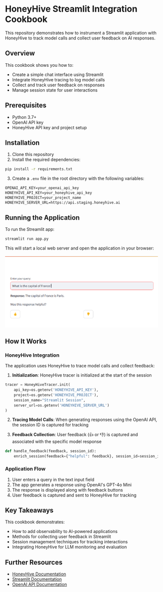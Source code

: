 # HoneyHive Streamlit Integration Cookbook

This repository demonstrates how to instrument a Streamlit application with HoneyHive to track model calls and collect user feedback on AI responses.

## Overview

This cookbook shows you how to:
- Create a simple chat interface using Streamlit
- Integrate HoneyHive tracing to log model calls
- Collect and track user feedback on responses
- Manage session state for user interactions

## Prerequisites

- Python 3.7+
- OpenAI API key
- HoneyHive API key and project setup

## Installation

1. Clone this repository
2. Install the required dependencies:

```bash
pip install -r requirements.txt
```

3. Create a `.env` file in the root directory with the following variables:

```
OPENAI_API_KEY=your_openai_api_key
HONEYHIVE_API_KEY=your_honeyhive_api_key
HONEYHIVE_PROJECT=your_project_name
HONEYHIVE_SERVER_URL=https://api.staging.honeyhive.ai
```

## Running the Application

To run the Streamlit app:

```bash
streamlit run app.py
```

This will start a local web server and open the application in your browser:

![Streamlit App](images/streamlit.png)



## How It Works

### HoneyHive Integration

The application uses HoneyHive to trace model calls and collect feedback:

1. **Initialization**: HoneyHive tracer is initialized at the start of the session
```python
tracer = HoneyHiveTracer.init(
    api_key=os.getenv('HONEYHIVE_API_KEY'),
    project=os.getenv('HONEYHIVE_PROJECT'),
    session_name="Streamlit Session",
    server_url=os.getenv('HONEYHIVE_SERVER_URL')
)
```

2. **Tracing Model Calls**: When generating responses using the OpenAI API, the session ID is captured for tracking

3. **Feedback Collection**: User feedback (👍 or 👎) is captured and associated with the specific model response
```python
def handle_feedback(feedback, session_id):
    enrich_session(feedback={"helpful": feedback}, session_id=session_id)
```

### Application Flow

1. User enters a query in the text input field
2. The app generates a response using OpenAI's GPT-4o Mini
3. The response is displayed along with feedback buttons
4. User feedback is captured and sent to HoneyHive for tracking


## Key Takeaways

This cookbook demonstrates:
- How to add observability to AI-powered applications
- Methods for collecting user feedback in Streamlit
- Session management techniques for tracking interactions
- Integrating HoneyHive for LLM monitoring and evaluation

## Further Resources

- [HoneyHive Documentation](https://docs.honeyhive.ai/)
- [Streamlit Documentation](https://docs.streamlit.io/)
- [OpenAI API Documentation](https://platform.openai.com/docs/api-reference)

